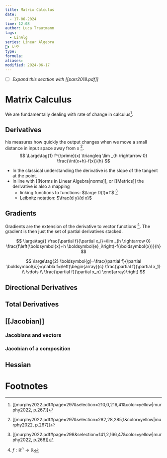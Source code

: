 ```yaml
---
title: Matrix Calculus
date:
  - 17-06-2024
time: 12:08
author: Luca Trautmann
tags:
  - LinAlg
series: Linear Algebra
🍙: いや
type: 
formula: 
aliases: 
modified: 2024-06-17
---
```

- [ ] _Expand this secttion with [[parr2018.pdf]]_ 

# Matrix Calculus

We are fundamentally dealing with rate of change in calculus[^1]. 

## Derivatives
his measures how quickly the output changes when we move a small distance in input space away from x [^2].
$$ \Large\tag{1}
f^{\prime}(x) \triangleq \lim _{h \rightarrow 0} \frac{\int(x+h)-f(x)}{h}
$$

- In the classical understanding the derivative is the slope of the tangent at the point. 
- In line with [[Norms in Linear Algebra|norms]], or [[Metrics]] the derivative is also a mapping
	- linking functions to functions: $\large D(f)=f'$ [^3] 
	- Leibnitz notation: $\frac{d y}{d x}$ 

## Gradients
Gradients are the extension of the derivative to vector functions [^4]. The gradient is then just the set of partial derivatives stacked. 

$$ \large\tag{}
\frac{\partial f}{\partial x_i}=\lim _{h \rightarrow 0} \frac{f\left(\boldsymbol{x}+h \boldsymbol{e}_i\right)-f(\boldsymbol{x})}{h}
$$

$$ \large\tag{2} 
\boldsymbol{g}=\frac{\partial f}{\partial \boldsymbol{x}}=\nabla f=\left(\begin{array}{c}
\frac{\partial f}{\partial x_1} \\
\vdots \\
\frac{\partial f}{\partial x_n}
\end{array}\right)
$$
## Directional Derivatives

## Total Derivatives

## [[Jacobian]]
### Jacobians and vectors
### Jacobian of a composition








## Hessian 

# Footnotes

[^1]: [[murphy2022.pdf#page=297&selection=210,0,216,41&color=yellow|murphy2022, p.267]] 
[^2]: [[murphy2022.pdf#page=297&selection=282,28,285,1&color=yellow|murphy2022, p.267]] 
[^3]: [[murphy2022.pdf#page=298&selection=141,2,166,47&color=yellow|murphy2022, p.268]]
[^4]: $f:\mathbb{R}^n\rightarrow \mathbb{R}$